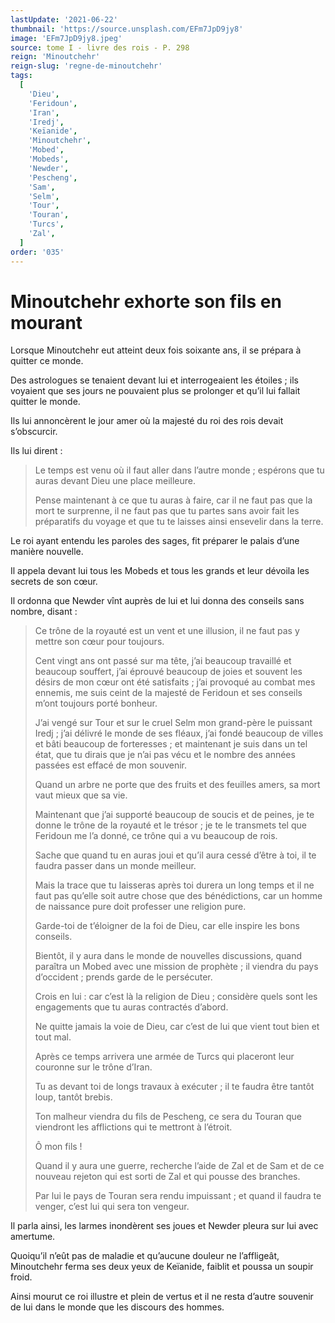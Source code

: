 ```yaml
---
lastUpdate: '2021-06-22'
thumbnail: 'https://source.unsplash.com/EFm7JpD9jy8'
image: 'EFm7JpD9jy8.jpeg'
source: tome I - livre des rois - P. 298
reign: 'Minoutchehr'
reign-slug: 'regne-de-minoutchehr'
tags:
  [
    'Dieu',
    'Feridoun',
    'Iran',
    'Iredj',
    'Keïanide',
    'Minoutchehr',
    'Mobed',
    'Mobeds',
    'Newder',
    'Pescheng',
    'Sam',
    'Selm',
    'Tour',
    'Touran',
    'Turcs',
    'Zal',
  ]
order: '035'
---
```


# Minoutchehr exhorte son fils en mourant

Lorsque Minoutchehr eut atteint deux fois soixante ans, il se prépara à quitter ce monde.

Des astrologues se tenaient devant lui et interrogeaient les étoiles ; ils voyaient que ses jours ne pouvaient plus se prolonger et qu’il lui fallait quitter le monde.

Ils lui annoncèrent le jour amer où la majesté du roi des rois devait s’obscurcir.

Ils lui dirent :

> Le temps est venu où il faut aller dans l’autre monde ; espérons que tu auras devant Dieu une place meilleure.
>
> Pense maintenant à ce que tu auras à faire, car il ne faut pas que la mort te surprenne, il ne faut pas que tu partes sans avoir fait les préparatifs du voyage et que tu te laisses ainsi ensevelir dans la terre.

Le roi ayant entendu les paroles des sages, fit préparer le palais d’une manière nouvelle.

Il appela devant lui tous les Mobeds et tous les grands et leur dévoila les secrets de son cœur.

Il ordonna que Newder vînt auprès de lui et lui donna des conseils sans nombre, disant :

> Ce trône de la royauté est un vent et une illusion, il ne faut pas y mettre son cœur pour toujours.
>
> Cent vingt ans ont passé sur ma tête, j’ai beaucoup travaillé et beaucoup souffert, j’ai éprouvé beaucoup de joies et souvent les désirs de mon cœur ont été satisfaits ; j’ai provoqué au combat mes ennemis, me suis ceint de la majesté de Feridoun et ses conseils m’ont toujours porté bonheur.
>
> J’ai vengé sur Tour et sur le cruel Selm mon grand-père le puissant Iredj ; j’ai délivré le monde de ses fléaux, j’ai fondé beaucoup de villes et bâti beaucoup de forteresses ; et maintenant je suis dans un tel état, que tu dirais que je n’ai pas vécu et le nombre des années passées est effacé de mon souvenir.
>
> Quand un arbre ne porte que des fruits et des feuilles amers, sa mort vaut mieux que sa vie.
>
> Maintenant que j’ai supporté beaucoup de soucis et de peines, je te donne le trône de la royauté et le trésor ; je te le transmets tel que Feridoun me l’a donné, ce trône qui a vu beaucoup de rois.
>
> Sache que quand tu en auras joui et qu’il aura cessé d’être à toi, il te faudra passer dans un monde meilleur.
>
> Mais la trace que tu laisseras après toi durera un long temps et il ne faut pas qu’elle soit autre chose que des bénédictions, car un homme de naissance pure doit professer une religion pure.
>
> Garde-toi de t’éloigner de la foi de Dieu, car elle inspire les bons conseils.
>
> Bientôt, il y aura dans le monde de nouvelles discussions, quand paraîtra un Mobed avec une mission de prophète ; il viendra du pays d’occident ; prends garde de le persécuter.
>
> Crois en lui : car c’est là la religion de Dieu ; considère quels sont les engagements que tu auras contractés d’abord.
>
> Ne quitte jamais la voie de Dieu, car c’est de lui que vient tout bien et tout mal.
>
> Après ce temps arrivera une armée de Turcs qui placeront leur couronne sur le trône d’Iran.
>
> Tu as devant toi de longs travaux à exécuter ; il te faudra être tantôt loup, tantôt brebis.
>
> Ton malheur viendra du fils de Pescheng, ce sera du Touran que viendront les afflictions qui te mettront à l’étroit.
>
> Ô mon fils !
>
> Quand il y aura une guerre, recherche l’aide de Zal et de Sam et de ce nouveau rejeton qui est sorti de Zal et qui pousse des branches.
>
> Par lui le pays de Touran sera rendu impuissant ; et quand il faudra te venger, c’est lui qui sera ton vengeur.

Il parla ainsi, les larmes inondèrent ses joues et Newder pleura sur lui avec amertume.

Quoiqu’il n’eût pas de maladie et qu’aucune douleur ne l’affligeât, Minoutchehr ferma ses deux yeux de Keïanide, faiblit et poussa un soupir froid.

Ainsi mourut ce roi illustre et plein de vertus et il ne resta d’autre souvenir de lui dans le monde que les discours des hommes.
